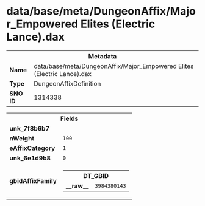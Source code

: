 <h1>data/base/meta/DungeonAffix/Major_Empowered Elites (Electric Lance).dax</h1><table><tr><th colspan="100%">Metadata</th></tr><tr><td><b>Name</b></td><td>data/base/meta/DungeonAffix/Major_Empowered Elites (Electric Lance).dax</td></tr><tr><td><b>Type</b></td><td>DungeonAffixDefinition</td></tr><tr><td><b>SNO ID</b></td><td>1314338</td></tr></table>

<table><tr><th colspan="100%">Fields</th></tr><tr><td><b>unk_7f8b6b7</b></td><td></td></tr><tr><td><b>nWeight</b></td><td><code>100</code></td></tr><tr><td><b>eAffixCategory</b></td><td><code>1</code></td></tr><tr><td><b>unk_6e1d9b8</b></td><td><code>0</code></td></tr><tr><td><b>gbidAffixFamily</b></td><td><table><tr><th colspan="100%">DT_GBID</th></tr><tr><td><b>__raw__</b></td><td><code>3984380143</code></td></tr></table>

</td></tr></table>

